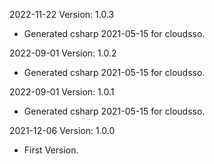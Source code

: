 2022-11-22 Version: 1.0.3
- Generated csharp 2021-05-15 for cloudsso.

2022-09-01 Version: 1.0.2
- Generated csharp 2021-05-15 for cloudsso.

2022-09-01 Version: 1.0.1
- Generated csharp 2021-05-15 for cloudsso.

2021-12-06 Version: 1.0.0
- First Version.

